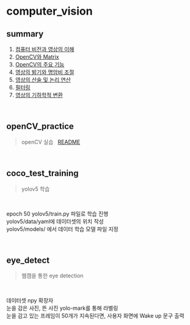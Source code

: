 # computer_vision

## summary
1. [컴퓨터 비전과 영상의 이해](https://blog.naver.com/60cogml/222911689905)
2. [OpenCV와 Matrix](https://blog.naver.com/60cogml/222912097249)
3. [OpenCV의 주요 기능](https://blog.naver.com/60cogml/222912358355)
4. [영상의 밝기와 명암비 조절](https://blog.naver.com/60cogml/222912697887)
5. [영상의 산술 및 논리 연산](https://blog.naver.com/60cogml/222912728552)
6. [필터링](https://blog.naver.com/60cogml/222913272892)
7. [영상의 기하학적 변환](https://blog.naver.com/60cogml/222913438097)

<br />

## openCV_practice 
> openCV 실습 &nbsp; [README](https://github.com/chaeheejo/computer_vision/blob/main/openCV_practice/README.md)

<br />

## coco_test_training
> yolov5 학습  

<br />

epoch 50
yolov5/train.py 파일로 학습 진행  
yolov5/data/yaml에 데이터셋의 위치 작성  
yolov5/models/ 에서 데이터 학습 모델 파일 지정

<br />

## eye_detect
> 웹캠을 통한 eye detection

<br />

데이터셋 npy 확장자  
눈을 감은 사진, 뜬 사진 yolo-mark를 통해 라벨링  
눈을 감고 있는 프레임이 50개가 지속된다면, 사용자 화면에 Wake up 문구 출력
